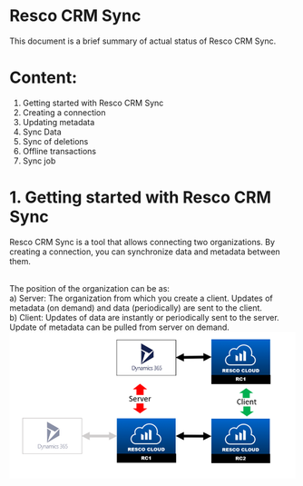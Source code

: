 # Resco CRM Sync

This document is a brief summary of actual status of Resco CRM Sync.

# Content:
1. Getting started with Resco CRM Sync
2. Creating a connection
3. Updating metadata
4. Sync Data
5. Sync of deletions
6. Offline transactions
7. Sync job

# 1. Getting started with Resco CRM Sync
Resco CRM Sync is a tool that allows connecting two organizations. By creating a connection, you can synchronize data and metadata between them.<br/><br/>

The position of the organization can be as:<br/>
a) Server: The organization from which you create a client. Updates of metadata (on demand) and data (periodically) are sent to the client.<br/>
b) Client: Updates of data are instantly or periodically sent to the server. Update of metadata can be pulled from server on demand.<br/>
![Screenshot](serverpositions.png)
